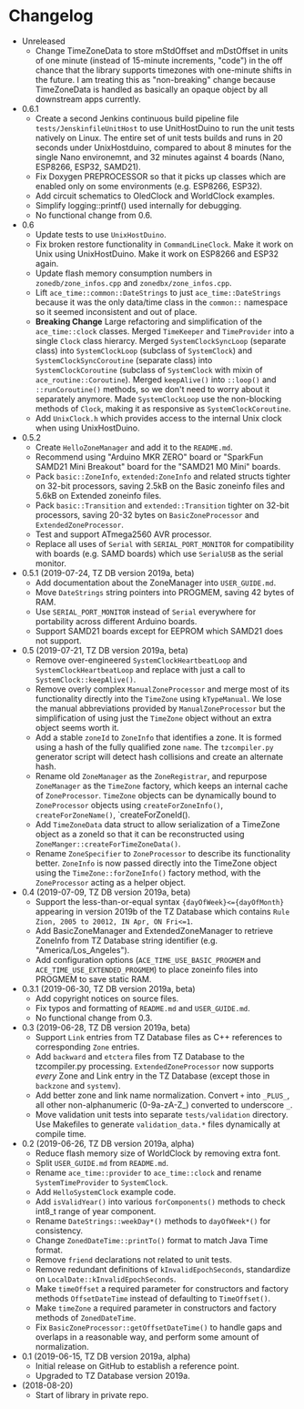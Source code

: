 # Changelog

* Unreleased
    * Change TimeZoneData to store mStdOffset and mDstOffset in units of
      one minute (instead of 15-minute increments, "code") in the off chance
      that the library supports timezones with one-minute shifts in the future.
      I am treating this as "non-breaking" change because TimeZoneData is
      handled as basically an opaque object by all downstream apps currently.
* 0.6.1
    * Create a second Jenkins continuous build pipeline file
      `tests/JenskinfileUnitHost` to use UnitHostDuino to run the unit tests
      natively on Linux. The entire set of unit tests builds and runs in 20
      seconds under UnixHostduino, compared to about 8 minutes for the single
      Nano environemnt, and 32 minutes against 4 boards (Nano, ESP8266, ESP32,
      SAMD21).
    * Fix Doxygen PREPROCESSOR so that it picks up classes which are enabled
      only on some environments (e.g. ESP8266, ESP32).
    * Add circuit schematics to OledClock and WorldClock examples.
    * Simplify logging::printf() used internally for debugging.
    * No functional change from 0.6.
* 0.6
    * Update tests to use `UnixHostDuino`.
    * Fix broken restore functionality in `CommandLineClock`. Make it work
      on Unix using UnixHostDuino. Make it work on ESP8266 and ESP32 again.
    * Update flash memory consumption numbers in `zonedb/zone_infos.cpp` and
      `zonedbx/zone_infos.cpp`.
    * Lift `ace_time::common::DateStrings` to just `ace_time::DateStrings`
      because it was the only data/time class in the `common::` namespace so
      it seemed inconsistent and out of place.
    * **Breaking Change** Large refactoring and simplification of the
      `ace_time::clock` classes. Merged `TimeKeeper` and `TimeProvider` into a
      single `Clock` class hierarcy. Merged `SystemClockSyncLoop` (separate
      class) into `SystemClockLoop` (subclass of `SystemClock`) and
      `SystemClockSyncCoroutine` (separate class) into `SystemClockCoroutine`
      (subclass of `SystemClock` with mixin of `ace_routine::Coroutine`). Merged
      `keepAlive()` into `::loop()` and `::runCoroutine()` methods, so we don't
      need to worry about it separately anymore. Made `SystemClockLoop` use the
      non-blocking methods of `Clock`, making it as responsive as
      `SystemClockCoroutine`.
    * Add `UnixClock.h` which provides access to the internal Unix clock
      when using UnixHostDuino.
* 0.5.2
    * Create `HelloZoneManager` and add it to the `README.md`.
    * Recommend using "Arduino MKR ZERO" board or "SparkFun SAMD21 Mini
      Breakout" board for the "SAMD21 M0 Mini" boards.
    * Pack `basic::ZoneInfo`, `extended:ZoneInfo` and related structs tighter on
      32-bit processors, saving 2.5kB on the Basic zoneinfo files and 5.6kB on
      Extended zoneinfo files.
    * Pack `basic::Transition` and `extended::Transition` tighter on 32-bit
      processors, saving 20-32 bytes on `BasicZoneProcessor` and
      `ExtendedZoneProcessor`.
    * Test and support ATmega2560 AVR processor.
    * Replace all uses of `Serial` with `SERIAL_PORT_MONITOR` for compatibility
      with boards (e.g. SAMD boards) which use `SerialUSB` as the serial
      monitor.
* 0.5.1 (2019-07-24, TZ DB version 2019a, beta)
    * Add documentation about the ZoneManager into `USER_GUIDE.md`.
    * Move `DateStrings` string pointers into PROGMEM, saving 42 bytes of RAM.
    * Use `SERIAL_PORT_MONITOR` instead of `Serial` everywhere for portability
      across different Arduino boards.
    * Support SAMD21 boards except for EEPROM which SAMD21 does not support.
* 0.5 (2019-07-21, TZ DB version 2019a, beta)
    * Remove over-engineered `SystemClockHeartbeatLoop` and
      `SystemClockHeartbeatLoop` and replace with just a call to
      `SystemClock::keepAlive()`.
    * Remove overly complex `ManualZoneProcessor` and merge most of its
      functionality directly into the `TimeZone` using `kTypeManual`. We lose
      the manual abbreviations provided by `ManualZoneProcessor` but the
      simplification of using just the `TimeZone` object without an extra object
      seems worth it.
    * Add a stable `zoneId` to `ZoneInfo` that identifies a zone. It is
      formed using a hash of the fully qualified zone `name`. The
      `tzcompiler.py` generator script will detect hash collisions and create an
      alternate hash.
    * Rename old `ZoneManager` as the `ZoneRegistrar`, and
      repurpose `ZoneManager` as the `TimeZone` factory, which keeps an internal
      cache of `ZoneProcessor`. `TimeZone` objects can be dynamically bound to
      `ZoneProcessor` objects using `createForZoneInfo()`,
      `createForZoneName()`, `createForZoneId().
    * Add `TimeZoneData` data struct to allow serialization of a TimeZone object
      as a zoneId so that it can be reconstructed using
      `ZoneManger::createForTimeZoneData()`.
    * Rename `ZoneSpecifier` to `ZoneProcessor` to describe its functionality
      better. `ZoneInfo` is now passed directly into the TimeZone object using
      the `TimeZone::forZoneInfo()` factory method, with the `ZoneProcessor`
      acting as a helper object.
* 0.4 (2019-07-09, TZ DB version 2019a, beta)
    * Support the less-than-or-equal syntax `{dayOfWeek}<={dayOfMonth}`
      appearing in version 2019b of the TZ Database which contains `Rule Zion,
      2005 to 20012, IN Apr, ON Fri<=1`.
    * Add BasicZoneManager and ExtendedZoneManager to retrieve ZoneInfo
      from TZ Database string identifier (e.g. "America/Los_Angeles").
    * Add configuration options (`ACE_TIME_USE_BASIC_PROGMEM` and
      `ACE_TIME_USE_EXTENDED_PROGMEM`) to place zoneinfo
      files into PROGMEM to save static RAM.
* 0.3.1 (2019-06-30, TZ DB version 2019a, beta)
    * Add copyright notices on source files.
    * Fix typos and formatting of `README.md` and `USER_GUIDE.md`.
    * No functional change from 0.3.
* 0.3 (2019-06-28, TZ DB version 2019a, beta)
    * Support `Link` entries from TZ Database files as C++ references to
      corresponding `Zone` entries.
    * Add `backward` and `etctera` files from TZ Database to the tzcompiler.py
      processing. `ExtendedZoneProcessor` now supports *every* Zone and Link
      entry in the TZ Database (except those in `backzone` and `systemv`).
    * Add better zone and link name normalization. Convert `+` into `_PLUS_`,
      all other non-alphanumeric (0-9a-zA-Z_) converted to underscore `_`.
    * Move validation unit tests into separate `tests/validation` directory.
      Use Makefiles to generate `validation_data.*` files dynamically at compile
      time.
* 0.2 (2019-06-26, TZ DB version 2019a, alpha)
    * Reduce flash memory size of WorldClock by removing extra font.
    * Split `USER_GUIDE.md` from `README.md`.
    * Rename `ace_time::provider` to `ace_time::clock` and rename
      `SystemTimeProvider` to `SystemClock`.
    * Add `HelloSystemClock` example code.
    * Add `isValidYear()` into various `forComponents()` methods to check
      int8_t range of year component.
    * Rename `DateStrings::weekDay*()` methods to `dayOfWeek*()` for
      consistency.
    * Change `ZonedDateTime::printTo()` format to match Java Time format.
    * Remove `friend` declarations not related to unit tests.
    * Remove redundant definitions of `kInvalidEpochSeconds`, standardize on
      `LocalDate::kInvalidEpochSeconds`.
    * Make `timeOffset` a required parameter for constructors and factory
      methods `OffsetDateTime` instead of defaulting to `TimeOffset()`.
    * Make `timeZone` a required parameter in constructors and factory methods
      of `ZonedDateTime`.
    * Fix `BasicZoneProcessor::getOffsetDateTime()` to handle gaps and overlaps
      in a reasonable way, and perform some amount of normalization.
* 0.1 (2019-06-15, TZ DB version 2019a, alpha)
    * Initial release on GitHub to establish a reference point.
    * Upgraded to TZ Database version 2019a.
* (2018-08-20)
    * Start of library in private repo.

